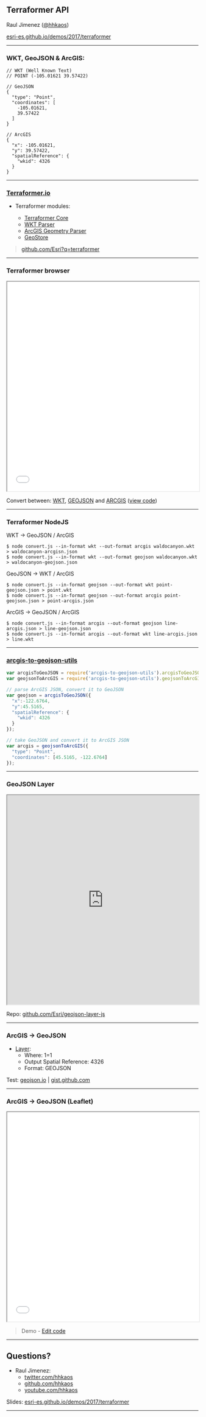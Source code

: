<!-- .slide: class="title" -->

## Terraformer API
Raul Jimenez ([@hhkaos](https://twitter.com/hhkaos))

[esri-es.github.io/demos/2017/terraformer](https://esri-es.github.io/demos/2017/terraformer)

---

### WKT, GeoJSON & ArcGIS:

```
// WKT (Well Known Text)
// POINT (-105.01621 39.57422)

// GeoJSON
{
  "type": "Point",
  "coordinates": [
    -105.01621,
    39.57422
  ]
}

// ArcGIS
{
  "x": -105.01621,
  "y": 39.57422,
  "spatialReference": {
    "wkid": 4326
  }
}
```



---

### [Terraformer.io](http://terraformer.io/)

* Terraformer modules:

  * [Terraformer Core](http://terraformer.io/core/)
  * [WKT Parser](http://terraformer.io/wkt-parser/)
  * [ArcGIS Geometry Parser](http://terraformer.io/arcgis-parser/)
  * [GeoStore](http://terraformer.io/geostore/)

> [github.com/Esri?q=terraformer](https://github.com/Esri?utf8=%E2%9C%93&q=terraformer)

---

### Terraformer browser

<iframe src="demos/terraformer-browser/" style="width:100%; height:550px"></iframe>

Convert between:
[WKT](demos/data/waldocanyon.wkt),
[GEOJSON](demos/data/waldocanyon-geojson.json) and
[ARCGIS](demos/data/waldocanyon-arcgis.json) ([view code](https://github.com/esri-es/terraformer-demo/blob/master/browser/viewer.js))

---

### Terraformer NodeJS

WKT -> GeoJSON / ArcGIS
```
$ node convert.js --in-format wkt --out-format arcgis waldocanyon.wkt > waldocanyon-arcgisn.json
$ node convert.js --in-format wkt --out-format geojson waldocanyon.wkt > waldocanyon-geojson.json
```

GeoJSON -> WKT / ArcGIS
```
$ node convert.js --in-format geojson --out-format wkt point-geojson.json > point.wkt
$ node convert.js --in-format geojson --out-format arcgis point-geojson.json > point-arcgis.json
```

ArcGIS -> GeoJSON / ArcGIS
```
$ node convert.js --in-format arcgis --out-format geojson line-arcgis.json > line-geojson.json
$ node convert.js --in-format arcgis --out-format wkt line-arcgis.json > line.wkt
```

---

### [arcgis-to-geojson-utils](https://github.com/Esri/arcgis-to-geojson-utils)

```javascript
var arcgisToGeoJSON = require('arcgis-to-geojson-utils').arcgisToGeoJSON;
var geojsonToArcGIS = require('arcgis-to-geojson-utils').geojsonToArcGIS;

// parse ArcGIS JSON, convert it to GeoJSON
var geojson = arcgisToGeoJSON({
  "x":-122.6764,
  "y":45.5165,
  "spatialReference": {
    "wkid": 4326
  }
});

// take GeoJSON and convert it to ArcGIS JSON
var arcgis = geojsonToArcGIS({
  "type": "Point",
  "coordinates": [45.5165, -122.6764]
});
```

---

### GeoJSON Layer

<iframe src="http://esri.github.io/geojson-layer-js/geojsonlayer.html" style="width:100%; height:550px"></iframe>

Repo: [github.com/Esri/geojson-layer-js](https://github.com/Esri/geojson-layer-js)

---

### ArcGIS -> GeoJSON

* [Layer](http://services.arcgis.com/Q6ZFRRvMTlsTTFuP/ArcGIS/rest/services/Barrios%20de%20Madrid%20con%20poblaci%C3%B3n/FeatureServer/0):
   * Where: 1=1
   * Output Spatial Reference:	4326
   * Format: GEOJSON

Test: [geojson.io](http://geojson.io/) | [gist.github.com](https://gist.github.com/hhkaos/e7e90d027c4519c990f859c6efa2efe6)

---

### ArcGIS -> GeoJSON (Leaflet)

<iframe src="demos/leaflet-geojson.html" style="width:100%; height:550px"></iframe>

> Demo - [Edit code](demos/leaflet-geojson.html)

---

<!-- .slide: class="questions centered" -->

## Questions?

* Raul Jimenez:
  * [twitter.com/hhkaos](https://twitter.com/hhkaos)
  * [github.com/hhkaos](https://github.com/hhkaos)
  * [youtube.com/hhkaos](https://youtube.com/hhkaos)

Slides: [esri-es.github.io/demos/2017/terraformer](https://esri-es.github.io/demos/2017/terraformer)

---

<!-- .slide: class="end" -->
#
